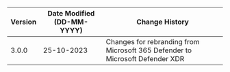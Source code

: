 | **Version** | **Date Modified (DD-MM-YYYY)** | **Change History**                                                            |
|-------------|--------------------------------|-------------------------------------------------------------------------------|
| 3.0.0       | 25-10-2023                     | Changes for rebranding from Microsoft 365 Defender to Microsoft Defender XDR  |      

